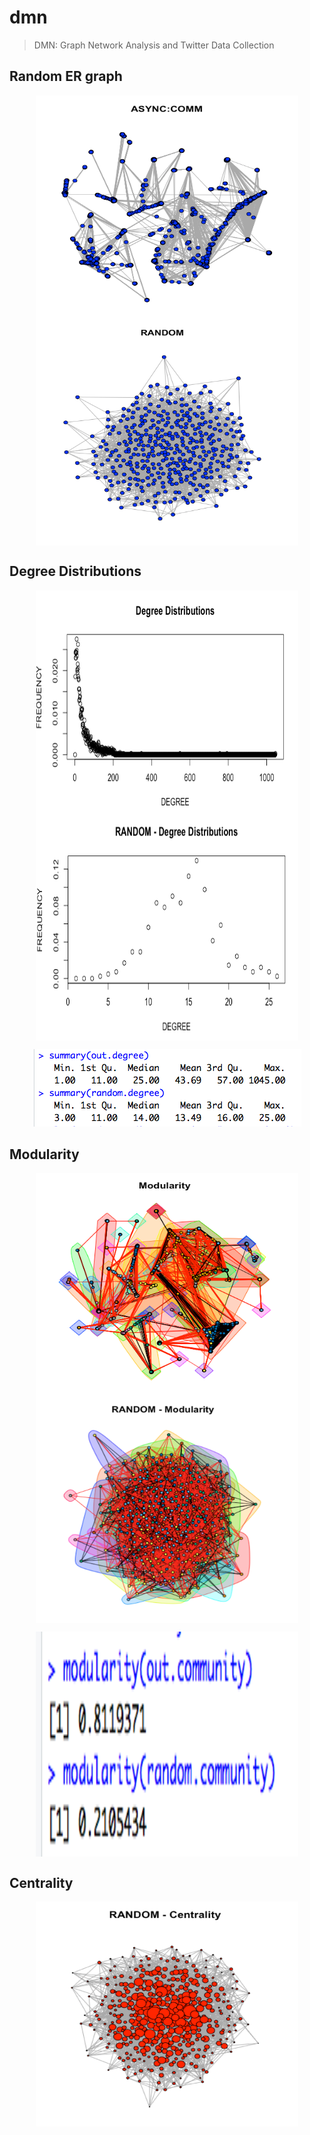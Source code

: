 # dmn

> DMN: Graph Network Analysis and Twitter Data Collection

## Random ER graph  
<p align="center"><img src="https://github.com/salmansamie/dmn/blob/master/artefacts/Screen%20Shot%202018-03-05%20at%2015.50.35.png" alt="Homepage" width="420" height="360" align="middle"> <img src="https://github.com/salmansamie/dmn/blob/master/artefacts/Screen%20Shot%202018-03-05%20at%2015.50.57.png" alt="Homepage" width="420" height="360" align="middle"></p>


## Degree Distributions
<p align="center"><img src="https://github.com/salmansamie/dmn/blob/master/artefacts/Screen%20Shot%202018-03-05%20at%2015.56.57.png" alt="Homepage" width="420" height="360" align="middle"> <img src="https://github.com/salmansamie/dmn/blob/master/artefacts/Screen%20Shot%202018-03-05%20at%2016.06.59.png" alt="Homepage" width="420" height="360" align="middle"></p>

<p align="center"><img src="https://github.com/salmansamie/dmn/blob/master/artefacts/Screen%20Shot%202018-03-05%20at%2016.01.11.png" alt="Homepage">


## Modularity
<p align="center"><img src="https://github.com/salmansamie/dmn/blob/master/artefacts/Screen%20Shot%202018-03-05%20at%2016.11.14.png" alt="Homepage" width="420" height="360" align="middle"> <img src="https://github.com/salmansamie/dmn/blob/master/artefacts/Screen%20Shot%202018-03-05%20at%2016.10.19.png" alt="Homepage" width="420" height="360" align="middle"></p>

<p align="center"><img src="https://github.com/salmansamie/dmn/blob/master/artefacts/Screen%20Shot%202018-03-05%20at%2016.12.38.png" alt="Homepage" width="420" height="360" align="middle">


## Centrality
<p align="center"><img src="https://github.com/salmansamie/dmn/blob/master/artefacts/Screen%20Shot%202018-03-05%20at%2016.20.02.png" alt="Homepage" width="420" height="360" align="middle">
